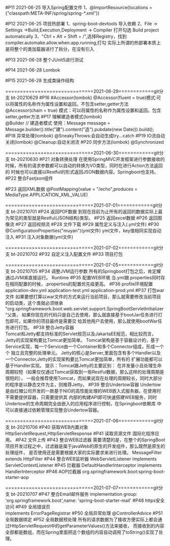 #P11  2021-06-25 导入Spring配置文件
    1、@ImportResource(locations = {"classpath:META-INF/spring/spring-*.xml"})
    
#P12  2021-06-25 项目热部署
    1、spring-boot-devtools 导入依赖
    2、File -> Settings ->Build,Execution,Deployment -> Compiler 打开勾选 Build project automatically
    3、"Ctrl + Alt + Shift + /",选择Registry，找到compiler.automake.allow.when.app.running,打勾
    实际上所谓的热部署本质上是将整个的类加载器进行了拆分，在没有引入
    
#P13  2021-06-28 整个JUnit5进行测试
       
#P14  2021-06-28 Lombok
    
#P15  2021-06-28 生成类操作结构

==============================2021-06-29============git分支 bt-20210629
#P16 #Accessor(lombok)
    @Accessor(fluent = true)模式:可以将属性的名称作为属性设置和返回。不包含setter,getter方法
    @Accessor(chain = true) 模式：可以将属性的名称作为属性设置和返回。包含setter,getter方法
#P17 理解建造者模式(lombok)   
    @Builder // 建造者模式
    使用：Message message = Message.builder().title("建").content("造").pubdate(new Date()).build();
#P18 异常处理(lombok) 
    @SneakyThrows:会自动生成try...catch
#P19 IO流自动关闭(lombok) 
    @Cleanup:自动关闭流
#P20 同步方法(lombok) 
    @Synchronized

==============================2021-06-30============git分支 bt-20210630
#P21 对象转换处理
    在使用SpringMVC开发框架进行参数接收的时候，所有的请求参数都可以自动的转换为VO类型，同时在进行Action方法返回的
    时候也可以直接以Restful的形式返回JSON数据内容。Springboot也支持。
#P22 整合Fastjson组件

#P23 返回XML数据
     @PostMapping(value = "/echo",produces = MediaType.APPLICATION_XML_VALUE)
     
==============================2021-07-01============git分支 bt-20210701
#P24 返回PDF数据
    到现在目前为止所有的返回的数据实际上最为常见的类型就是Restful(JSON结构)类型。
#P25 返回excel数据
#P26 返回图像流
#P27 返回视频流
#P28 文件下载
#P29 属性定义与注入(.yml文件)
#P30 @ConfigurationProperties("muyan")(yml文件)
    yml文件，key值相同实现自动注入
#P31 注入对象数据(yml文件) 
    
==============================2021-07-02============git分支 bt-20210702
#P32 自定义注入配置文件
#P33 项目打包
 
==============================2021-07-05============git分支 bt-20210705
#P34 调整JVM运行参数
    所有的Springboot打包之后，肯定耀通过JVM来直接运行。
    Runtime
#P35 配置WEB环境
    当.yml跟.properties同时存在相同配置的时候，.properties的配置优先级更高。
#P36 profile环境配置
    application-dev.yml
    application-test.yml
    application-prod.yml
#P37 打包war文件
    如果要想打算以war文件的方式来运行当前项目，那么就需要修改当前项目的启动类，这个类就必须继承
    “org.springframework.boot.web.servlet.support.SpringBootServletInitializer”父类，
    如果你现在的代码只是自己去使用，那么就直接基于bootJar任务进行打包即可，如果你的项目最终是需要交
    给其他用户去使用，那么就使用bootWar任务进行打包。
#P38 整合Jetty容器    
        Tomcat和Jetty都支持标准的Servlet规范以及JakartaEE规范，相比较而言，Jetty的实现架构要比Tomcat更加简单。
        Tomcat架构是基于容器设计的，基于Service实现，每一个Service由一个Container和多个Connector组成，形成一个个
    独立且完整的处理单元。
        Jetty的核心是Server,里面包含有多个Handler以及一个Connector,Jetty的实现架构要比Tomcat更加简单，所有的
    扩展功能都可以基于Handler实现。
        提示：Tomcat跟Jetty的主要区别：
            在并发量小且处理生命周期较短（如果仅仅通过Tomcat获取到一些Restful数据，那么这样的处理周期是很短的），
            一般会推荐使用Tomcat，而如果说现在处理的周期较长，同时大部分的程序是以静态文件为主，则推荐Jetty。
#P39 整合Undertow容器
     Undertow是由红帽公司开发的一款基于NIO的高性能处理的WEB嵌入式服务器，在使用时不需要提供容器，只需要提供其
     内部的构建API即可快速搭建WEB服务，同时Undertow的生命周期完全由嵌入的应用程序进行控制，在Springboot依赖库
     中可以直接通过依赖管理实现整合Undertow容器。

==============================2021-07-06============git分支 bt-20210706
#P40 获取WEB内置对象
    HttpServletRequest,HttpServletResponse
#P41 读取资源文件
    国际化程序应用。
#P42 文件上传
#P43 整合WEB过滤器
    需要清楚的是，在整个的SpringBoot项目开发过程之中，过滤器是属于javaWeb的原生的开发组件，那么既然是原生的处理组件，
    是否使用还是需要根据大家的实际要求来进行处理。
    MessageFilter extends HttpFilter 
#P44 整合WEB监听器
    WebServletListener implements ServletContextListener
#P45 拦截器
    DefaultHandlerInterceptor implements HandlerInterceptor
#P46 AOP拦截器
    org.springframework.boot:spring-boot-starter-aop
    
==============================2021-07-07============git分支 bt-20210707
#P47 整合Email邮件服务
    implementation group: 'org.springframework.boot',name: 'spring-boot-starter-mail'
#P48 https安全访问
#P49 全局错误页   
    implements ErrorPageRegistrar
#P50 全局异常处理
    @ControllerAdvice
#P51 全局数据绑定
#P52 全局数据预处理
    所有的请求数据为了接收方便实际上都会通过HttpServletRequest中的getParameterValues()方法来接收，
    而接收到的内容全部都是数组，而在Spring里面把这个数组的内容自动调用了toString()实现了处理。
     